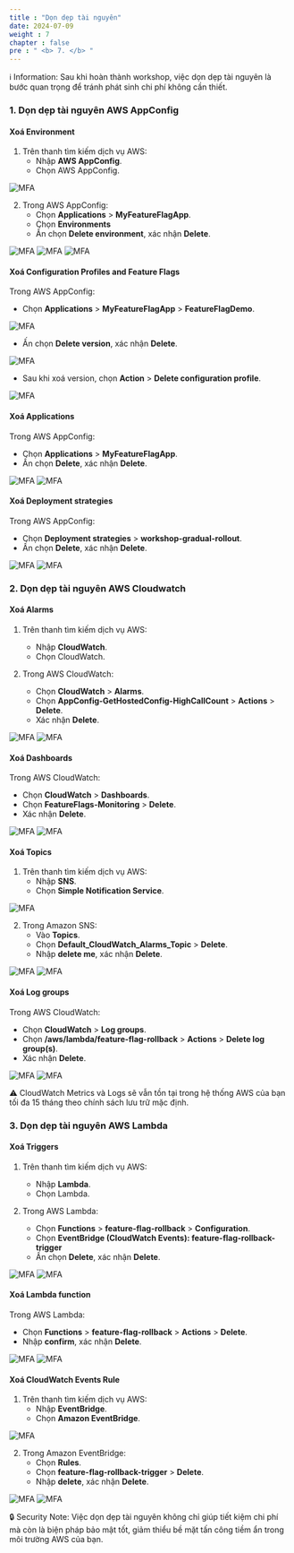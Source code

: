 ```yaml
---
title : "Dọn dẹp tài nguyên"
date: 2024-07-09
weight : 7
chapter : false
pre : " <b> 7. </b> "
---
```


ℹ️ Information: Sau khi hoàn thành workshop, việc dọn dẹp tài nguyên là bước quan trọng để tránh phát sinh chi phí không cần thiết.

### 1. Dọn dẹp tài nguyên AWS AppConfig
#### Xoá Environment
1.  Trên thanh tìm kiếm dịch vụ AWS:
    - Nhập **AWS AppConfig**.
    - Chọn AWS AppConfig.

![MFA](/images/7/0001.jpg?featherlight=false&width=90pc)

2.  Trong AWS AppConfig:
    - Chọn **Applications** > **MyFeatureFlagApp**.
    - Chọn **Environments**
    - Ấn chọn **Delete environment**, xác nhận **Delete**.

![MFA](/images/7/0002.jpg?featherlight=false&width=90pc)
![MFA](/images/7/0004.jpg?featherlight=false&width=90pc)
![MFA](/images/7/0007.jpg?featherlight=false&width=90pc)

#### Xoá Configuration Profiles and Feature Flags
Trong AWS AppConfig:
- Chọn **Applications** > **MyFeatureFlagApp** > **FeatureFlagDemo**.

![MFA](/images/7/0009.jpg?featherlight=false&width=90pc)

- Ấn chọn **Delete version**, xác nhận **Delete**.

![MFA](/images/7/0008.jpg?featherlight=false&width=90pc)

- Sau khi xoá version, chọn **Action** > **Delete configuration profile**.

![MFA](/images/7/0006.jpg?featherlight=false&width=90pc)

#### Xoá Applications
Trong AWS AppConfig:
- Chọn **Applications** > **MyFeatureFlagApp**.
- Ấn chọn **Delete**, xác nhận **Delete**.

![MFA](/images/7/0010.jpg?featherlight=false&width=90pc)
![MFA](/images/7/0003.jpg?featherlight=false&width=90pc)

#### Xoá Deployment strategies
Trong AWS AppConfig:
- Chọn **Deployment strategies** > **workshop-gradual-rollout**.
- Ấn chọn **Delete**, xác nhận **Delete**.

![MFA](/images/7/0026.jpg?featherlight=false&width=90pc)
![MFA](/images/7/0027.jpg?featherlight=false&width=90pc)

### 2. Dọn dẹp tài nguyên AWS Cloudwatch
#### Xoá Alarms
1.  Trên thanh tìm kiếm dịch vụ AWS:
    - Nhập **CloudWatch**.
    - Chọn CloudWatch.

2.  Trong AWS CloudWatch:
    - Chọn **CloudWatch** > **Alarms**.
    - Chọn **AppConfig-GetHostedConfig-HighCallCount** > **Actions** > **Delete**.
    - Xác nhận **Delete**.

![MFA](/images/7/0011.jpg?featherlight=false&width=90pc)
![MFA](/images/7/0012.jpg?featherlight=false&width=90pc)

#### Xoá Dashboards
Trong AWS CloudWatch:
- Chọn **CloudWatch** > **Dashboards**.
- Chọn **FeatureFlags-Monitoring** > **Delete**.
- Xác nhận **Delete**.

![MFA](/images/7/0013.jpg?featherlight=false&width=90pc)
![MFA](/images/7/0014.jpg?featherlight=false&width=90pc)

#### Xoá Topics

1.  Trên thanh tìm kiếm dịch vụ AWS:
    - Nhập **SNS**.
    - Chọn **Simple Notification Service**.

![MFA](/images/7/0015.jpg?featherlight=false&width=90pc)

2.  Trong Amazon SNS:
    - Vào **Topics**.
    - Chọn **Default_CloudWatch_Alarms_Topic** > **Delete**.
    - Nhập **delete me**, xác nhận **Delete**.

![MFA](/images/7/0016.jpg?featherlight=false&width=90pc)
![MFA](/images/7/0017.jpg?featherlight=false&width=90pc)

#### Xoá Log groups
Trong AWS CloudWatch:
- Chọn **CloudWatch** > **Log groups**.
- Chọn **/aws/lambda/feature-flag-rollback** > **Actions** > **Delete log group(s)**.
- Xác nhận **Delete**.

![MFA](/images/7/0018.jpg?featherlight=false&width=90pc)
![MFA](/images/7/0019.jpg?featherlight=false&width=90pc)

⚠️ CloudWatch Metrics và Logs sẽ vẫn tồn tại trong hệ thống AWS của bạn tối đa 15 tháng theo chính sách lưu trữ mặc định.

### 3. Dọn dẹp tài nguyên AWS Lambda
#### Xoá Triggers
1.  Trên thanh tìm kiếm dịch vụ AWS:
    - Nhập **Lambda**.
    - Chọn Lambda.

2.  Trong AWS Lambda:
    - Chọn **Functions** > **feature-flag-rollback** > **Configuration**.
    - Chọn **EventBridge (CloudWatch Events): feature-flag-rollback-trigger**
    - Ấn chọn **Delete**, xác nhận **Delete**.

![MFA](/images/7/0020.jpg?featherlight=false&width=90pc)
![MFA](/images/7/0021.jpg?featherlight=false&width=90pc)

#### Xoá Lambda function
Trong AWS Lambda:
- Chọn **Functions** > **feature-flag-rollback** > **Actions** > **Delete**.
- Nhập **confirm**, xác nhận **Delete**.

![MFA](/images/7/0022.jpg?featherlight=false&width=90pc)
![MFA](/images/7/0023.jpg?featherlight=false&width=90pc)

#### Xoá CloudWatch Events Rule
1.  Trên thanh tìm kiếm dịch vụ AWS:
    - Nhập **EventBridge**.
    - Chọn **Amazon EventBridge**.

![MFA](/images/4/01.jpg?featherlight=false&width=90pc)

2.  Trong Amazon EventBridge:
    - Chọn **Rules**.
    - Chọn **feature-flag-rollback-trigger** > **Delete**.
    - Nhập **delete**, xác nhận **Delete**.

![MFA](/images/7/0024.jpg?featherlight=false&width=90pc)
![MFA](/images/7/0025.jpg?featherlight=false&width=90pc)

🔒 Security Note: Việc dọn dẹp tài nguyên không chỉ giúp tiết kiệm chi phí mà còn là biện pháp bảo mật tốt, giảm thiểu bề mặt tấn công tiềm ẩn trong môi trường AWS của bạn.
   
